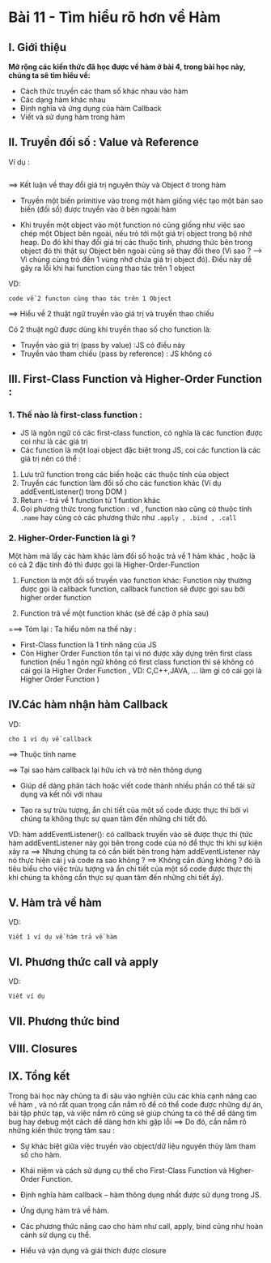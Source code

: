 # Bài 11 - Tìm hiểu rõ hơn về Hàm

## I. Giới thiệu

<b>Mở rộng các kiến thức đã học được về hàm ở bài 4, trong bài học này, chúng ta sẽ tìm hiểu về:</b>

- Cách thức truyền các tham số khác nhau vào hàm
- Các dạng hàm khác nhau
- Định nghĩa và ứng dụng của hàm Callback
- Viết và sử dụng hàm trong hàm

## II. Truyền đối số : Value và Reference

Ví dụ :

```

```

==> Kết luận về thay đổi giá trị nguyên thủy và Object ở trong hàm

- Truyền một biến primitive vào trong một hàm giống việc tạo một bản sao biến (đối số) được truyền vào ở bên ngoài hàm

- Khi truyền một object vào một function nó cũng giống như việc sao chép một Object bên ngoài, nếu trỏ tới một giá trị object trong bộ nhớ heap. Do đó khi thay đổi giá trị các thuộc tính, phương thức bên trong object đó thì thật sự Object bên ngoài cũng sẽ thay đổi theo (Vì sao ? --> Vì chúng cùng trỏ đến 1 vùng nhớ chứa giá trị object đó). Điều này dễ gây ra lỗi khi hai function cùng thao tác trên 1 object

VD:

```
code về 2 functon cùng thao tác trên 1 Object
```

==> Hiểu về 2 thuật ngữ truyền vào giá trị và truyền thao chiếu

Có 2 thuật ngữ được dùng khi truyền thao số cho function là:

- Truyền vào giá trị (pass by value) :JS có điều này
- Truyền vào tham chiếu (pass by reference) : JS không có

## III. First-Class Function và Higher-Order Function :

### 1. Thế nào là first-class function :

- JS là ngôn ngữ có các first-class function, có nghĩa là các function được coi như là các giá trị
- Các function là một loại object đặc biệt trong JS, coi các function là các giá trị nên có thể :

1. Lưu trữ function trong các biến hoặc các thuộc tính của object
2. Truyền các function làm đối số cho các function khác (Ví dụ addEventListener() trong DOM )
3. Return - trả về 1 function từ 1 funtion khác
4. Gọi phương thức trong function : vd , function nào cũng có thuộc tính `.name` hay cũng có các phương thức như `.apply , .bind , .call`

### 2. Higher-Order-Function là gì ?

Một hàm mà lấy các hàm khác làm đối số hoặc trả về 1 hàm khác , hoặc là có cả 2 đặc tính đó thì được gọi là Higher-Order-Function

1. Function là một đối số truyền vào function khác: Function này thường được gọi là callback function, callback function sẽ được gọi sau bởi higher order function

2. Function trả về một function khác (sẽ đề cập ở phía sau)

===> Tóm lại :
Ta hiểu nôm na thế này :

- First-Class function là 1 tính năng của JS
- Còn Higher Order Function tồn tại vì nó được xây dựng trên first class function (nếu 1 ngôn ngữ không có first class function thì sẽ không có cái gọi là Higher Order Function , VD: C,C++,JAVA, ... làm gì có cái gọi là Higher Order Function )

## IV.Các hàm nhận hàm Callback

VD:

```
cho 1 ví dụ về callback
```

==> Thuộc tính name

==> Tại sao hàm callback lại hữu ích và trở nên thông dụng

- Giúp dể dàng phân tách hoặc viết code thành nhiều phần có thể tái sử dụng và kết nối với nhau

- Tạo ra sự trừu tượng, ẩn chi tiết của một số code được thực thi bởi vì chúng ta không thực sự quan tâm đến những chi tiết đó.

VD: hàm addEventListener(): có callback truyền vào sẽ được thực thi (tức hàm addEventListener này gọi bên trong code của nó để thực thi khi sự kiện xảy ra ==> Nhưng chúng ta có cần biết bên trong hàm addEventListener này nó thực hiện cái j và code ra sao không ? ==> Không cần đúng không ? đó là tiêu biểu cho việc trừu tượng và ẩn chi tiết của một số code được thực thị khi chúng ta không cần thực sự quan tâm đến những chi tiết ấy).

## V. Hàm trả về hàm

VD:

```
Viết 1 ví dụ về hàm trả về hàm
```

## VI. Phương thức call và apply

VD:

```
Viết ví dụ
```

## VII. Phương thức bind

## VIII. Closures

## IX. Tổng kết

Trong bài học này chũng ta đi sâu vào nghiên cứu các khía cạnh nâng cao về hàm , và nó rất quan trọng cần nắm rõ để có thể code được những dự án, bài tập phức tạp, và việc nắm rõ cũng sẽ giúp chúng ta có thể dể dàng tìm bug hay debug một cách dể dàng hơn khi gặp lỗi
==> Do đó, cần nắm rõ những kiến thức trọng tâm sau :

- Sự khác biệt giữa việc truyền vào object/dữ liệu nguyên thủy làm tham số cho hàm.

- Khái niệm và cách sử dụng cụ thể cho First-Class Function và Higher-Order Function.

- Định nghĩa hàm callback – hàm thông dụng nhất được sử dụng trong JS.

- Ứng dụng hàm trả về hàm.

- Các phương thức nâng cao cho hàm như call, apply, bind cũng như hoàn cảnh sử dụng cụ thể.

- Hiểu và vận dụng và giải thích được closure
